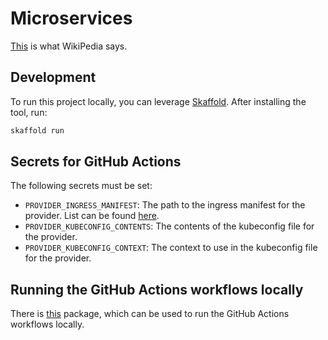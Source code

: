 # Microservices

[This](https://en.wikipedia.org/wiki/Microservices) is what WikiPedia says.

## Development

To run this project locally, you can leverage [Skaffold](https://skaffold.dev). After installing the tool, run:

```bash
skaffold run
```

## Secrets for GitHub Actions

The following secrets must be set:

- `PROVIDER_INGRESS_MANIFEST`: The path to the ingress manifest for the provider. List can be found [here](https://kubernetes.github.io/ingress-nginx/deploy/#provider-specific-steps).
- `PROVIDER_KUBECONFIG_CONTENTS`: The contents of the kubeconfig file for the provider.
- `PROVIDER_KUBECONFIG_CONTEXT`: The context to use in the kubeconfig file for the provider.

## Running the GitHub Actions workflows locally

There is [this](https://github.com/nektos/act) package, which can be used to run the GitHub Actions workflows locally.
